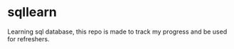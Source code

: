 # sqllearn
Learning sql database, this repo is made to track my progress and be used for refreshers.
